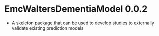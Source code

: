 EmcWaltersDementiaModel 0.0.2
======================
  - A skeleton package that can be used to develop studies to externally validate existing prediction models